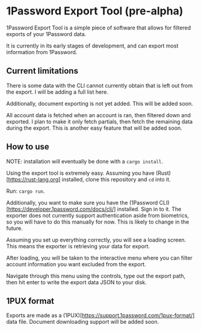 # 1Password Export Tool (pre-alpha)

1Password Export Tool is a simple piece of software that allows for filtered exports of your 1Password data.

It is currently in its early stages of development, and can export most information from 1Password.

## Current limitations

There is some data with the CLI cannot currently obtain that is left out from the export. I will be adding a full list here.

Additionally, document exporting is not yet added. This will be added soon.

All account data is fetched when an account is ran, then filtered down and exported. I plan to make it only fetch partials, then fetch the remaining data during the export. This is another easy feature that will be added soon.

## How to use

NOTE: installation will eventually be done with a `cargo install`.

Using the export tool is extremely easy. Assuming you have (Rust)[https://rust-lang.org] installed, clone this repository and `cd` into it.

Run: `cargo run`.

Additionally, you want to make sure you have the (1Password CLI)[https://developer.1password.com/docs/cli/] installed. Sign in to it. The exporter does not currently support authentication aside from biometrics, so you will have to do this manually for now. This is likely to change in the future.

Assuming you set up everything correctly, you will see a loading screen. This means the exporter is retrieving your data for export.

After loading, you will be taken to the interactive menu where you can filter account information you want excluded from the export.

Navigate through this menu using the controls, type out the export path, then hit enter to write the export data JSON to your disk.

## 1PUX format

Exports are made as a (1PUX)[https://support.1password.com/1pux-format/] data file. Document downloading support will be added soon.
